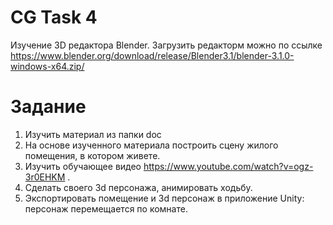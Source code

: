 # CG Task 4
Изучение 3D редактора Blender. Загрузить редакторм можно по ссылке https://www.blender.org/download/release/Blender3.1/blender-3.1.0-windows-x64.zip/

# Задание
1. Изучить материал из папки doc
2. На основе изученного материала построить сцену жилого помещения, в котором живете.
3. Изучить обучающее видео https://www.youtube.com/watch?v=ogz-3r0EHKM . 
4. Сделать своего 3d персонажа, анимировать ходьбу.
5. Экспортировать помещение и 3d персонаж в приложение Unity: персонаж перемещается по комнате.